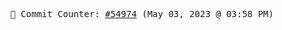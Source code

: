 <p align="center">
    <samp>
        📮 Commit Counter: <a href="https://github.com/Javascript-void0/Javascript-void0/commits/main">#54974</a> (May 03, 2023 @ 03:58 PM)
    </samp>
</p>